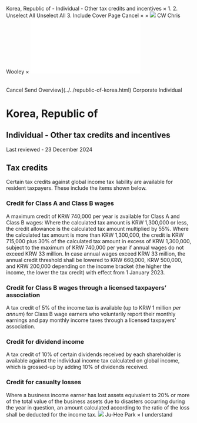 Korea, Republic of - Individual - Other tax credits and incentives
×
1.
2.
Unselect All
Unselect All
3.
Include Cover Page
Cancel
×
×
![](../../-/media/world-wide-tax-summaries/attachments/global---chris-wooley.ashx%3Frev=ac5e5f3223b34096b1afc2a6009c7320&revision=ac5e5f32-23b3-4096-b1af-c2a6009c7320&hash=859B7ADC84DC2CBEC9760E9E6EE7DE6D0A8BFCDF)
CW
Chris Wooley
×
![](other-tax-credits-and-incentives.html)
######
Cancel
Send
Overview](../../republic-of-korea.html)
Corporate
Individual
# Korea, Republic of
## Individual - Other tax credits and incentives
Last reviewed - 23 December 2024
## Tax credits
Certain tax credits against global income tax liability are available for resident taxpayers. These include the items shown below.
### Credit for Class A and Class B wages
A maximum credit of KRW 740,000 per year is available for Class A and Class B wages:
Where the calculated tax amount is KRW 1,300,000 or less, the credit allowance is the calculated tax amount multiplied by 55%.
Where the calculated tax amount is more than KRW 1,300,000, the credit is KRW 715,000 plus 30% of the calculated tax amount in excess of KRW 1,300,000, subject to the maximum of KRW 740,000 per year if annual wages do not exceed KRW 33 million. In case annual wages exceed KRW 33 million, the annual credit threshold shall be lowered to KRW 660,000, KRW 500,000, and KRW 200,000 depending on the income bracket (the higher the income, the lower the tax credit) with effect from 1 January 2023.
### Credit for Class B wages through a licensed taxpayers’ association
A tax credit of 5% of the income tax is available (up to KRW 1 million *per annum*) for Class B wage earners who voluntarily report their monthly earnings and pay monthly income taxes through a licensed taxpayers’ association.
### Credit for dividend income
A tax credit of 10% of certain dividends received by each shareholder is available against the individual income tax calculated on global income, which is grossed-up by adding 10% of dividends received.
### Credit for casualty losses
Where a business income earner has lost assets equivalent to 20% or more of the total value of the business assets due to disasters occurring during the year in question, an amount calculated according to the ratio of the loss shall be deducted for the income tax.
![](../../-/media/world-wide-tax-summaries/republicofkoreajina-park210116jpg20200617220913466.ashx%3Frev=28e39c444c87429c9dfc1d783c2b7024&revision=28e39c44-4c87-429c-9dfc-1d783c2b7024&hash=9E502ED22E2C7DFC716F173CBE8B0B5423F221B8)
Ju-Hee Park
×
I understand